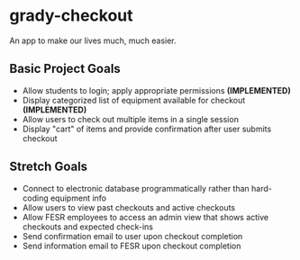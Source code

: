 # grady-checkout
An app to make our lives much, much easier.

## Basic Project Goals
* Allow students to login; apply appropriate permissions **(IMPLEMENTED)**
* Display categorized list of equipment available for checkout **(IMPLEMENTED)**
* Allow users to check out multiple items in a single session 
* Display "cart" of items and provide confirmation after user submits checkout

## Stretch Goals
* Connect to electronic database programmatically rather than hard-coding equipment info
* Allow users to view past checkouts and active checkouts
* Allow FESR employees to access an admin view that shows active checkouts and expected check-ins
* Send confirmation email to user upon checkout completion
* Send information email to FESR upon checkout completion
